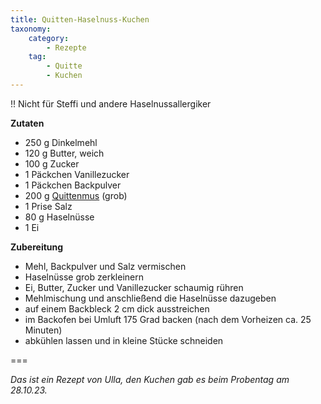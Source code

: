 ```yaml
---
title: Quitten-Haselnuss-Kuchen
taxonomy:
    category:
        - Rezepte
    tag:
        - Quitte
        - Kuchen
---
```


!! Nicht für Steffi und andere Haselnussallergiker

**Zutaten**
* 250 g Dinkelmehl
* 120 g Butter, weich
* 100 g Zucker
* 1 Päckchen Vanillezucker
* 1 Päckchen Backpulver
* 200 g [Quittenmus](/choerchen-intern/choerchenkochbuch/quittenmus) (grob)
* 1 Prise Salz
* 80 g Haselnüsse
* 1 Ei

**Zubereitung**
* Mehl, Backpulver und Salz vermischen
* Haselnüsse grob zerkleinern
* Ei, Butter, Zucker und Vanillezucker schaumig rühren
* Mehlmischung und anschließend die Haselnüsse dazugeben
* auf einem Backbleck 2 cm dick ausstreichen 
* im Backofen bei Umluft 175 Grad backen (nach dem Vorheizen ca. 25 Minuten)
* abkühlen lassen und in kleine Stücke schneiden


===

_Das ist ein Rezept von Ulla, den Kuchen gab es beim Probentag am 28.10.23._